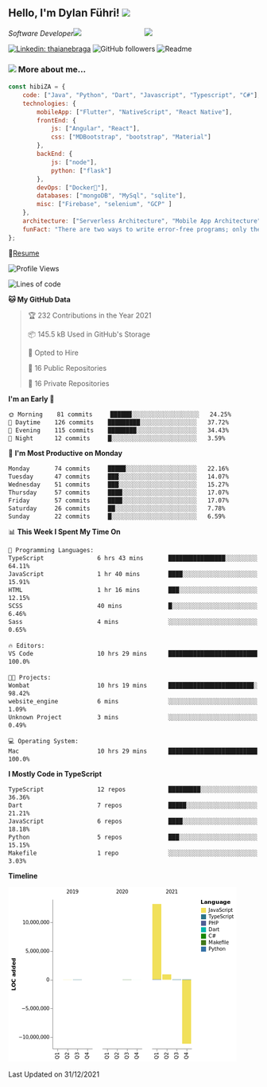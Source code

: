<h2>Hello, I'm Dylan Führi! <img src="https://media.giphy.com/media/12oufCB0MyZ1Go/giphy.gif" width="50"></h2>
<img align='right' src="https://media.giphy.com/media/836HiJc7pgzy8iNXCn/giphy.gif" width="230">
<p><em>Software Developer</a><img src="https://media.giphy.com/media/WUlplcMpOCEmTGBtBW/giphy.gif" width="30"> 
</em></p>

[![Linkedin: thaianebraga](https://img.shields.io/badge/-Dylan-blue?style=flat-square&logo=Linkedin&logoColor=white&link=https://www.linkedin.com/in/dylan-fuhri/)](https://www.linkedin.com/in/dylan-fuhri/)
![GitHub followers](https://img.shields.io/github/followers/HibiZA?style=social)
![Readme](https://github.com/HibiZA/HibiZA/workflows/Readme/badge.svg)

### <img src="https://media.giphy.com/media/VgCDAzcKvsR6OM0uWg/giphy.gif" width="50"> More about me...  

```javascript
const hibiZA = {
    code: ["Java", "Python", "Dart", "Javascript", "Typescript", "C#"],
    technologies: {
        mobileApp: ["Flutter", "NativeScript", "React Native"],
        frontEnd: {
            js: ["Angular", "React"],
            css: ["MDBootstrap", "bootstrap", "Material"]
        },
        backEnd: {
            js: ["node"],
            python: ["flask"]
        },
        devOps: ["Docker🐳"],
        databases: ["mongoDB", "MySql", "sqlite"],
        misc: ["Firebase", "selenium", "GCP" ]
    },
    architecture: ["Serverless Architecture", "Mobile App Architecture"],
    funFact: "There are two ways to write error-free programs; only the third one works"
};
```
📝[Resume](https://drive.google.com/file/d/1RjxKCcvUeoyYgnL_eCwQ9zay77Ayr0Xu/view?usp=sharing)
<!--START_SECTION:waka-->
![Profile Views](http://img.shields.io/badge/Profile%20Views-0-blue)

![Lines of code](https://img.shields.io/badge/From%20Hello%20World%20I%27ve%20Written-3%20Million%20lines%20of%20code-blue)

**🐱 My GitHub Data** 

> 🏆 232 Contributions in the Year 2021
 > 
> 📦 145.5 kB Used in GitHub's Storage 
 > 
> 💼 Opted to Hire
 > 
> 📜 16 Public Repositories 
 > 
> 🔑 16 Private Repositories  
 > 
**I'm an Early 🐤** 

```text
🌞 Morning    81 commits     ██████░░░░░░░░░░░░░░░░░░░   24.25% 
🌆 Daytime    126 commits    █████████░░░░░░░░░░░░░░░░   37.72% 
🌃 Evening    115 commits    ████████░░░░░░░░░░░░░░░░░   34.43% 
🌙 Night      12 commits     █░░░░░░░░░░░░░░░░░░░░░░░░   3.59%

```
📅 **I'm Most Productive on Monday** 

```text
Monday       74 commits     █████░░░░░░░░░░░░░░░░░░░░   22.16% 
Tuesday      47 commits     ███░░░░░░░░░░░░░░░░░░░░░░   14.07% 
Wednesday    51 commits     ███░░░░░░░░░░░░░░░░░░░░░░   15.27% 
Thursday     57 commits     ████░░░░░░░░░░░░░░░░░░░░░   17.07% 
Friday       57 commits     ████░░░░░░░░░░░░░░░░░░░░░   17.07% 
Saturday     26 commits     ██░░░░░░░░░░░░░░░░░░░░░░░   7.78% 
Sunday       22 commits     █░░░░░░░░░░░░░░░░░░░░░░░░   6.59%

```


📊 **This Week I Spent My Time On** 

```text
💬 Programming Languages: 
TypeScript               6 hrs 43 mins       ████████████████░░░░░░░░░   64.11% 
JavaScript               1 hr 40 mins        ████░░░░░░░░░░░░░░░░░░░░░   15.91% 
HTML                     1 hr 16 mins        ███░░░░░░░░░░░░░░░░░░░░░░   12.15% 
SCSS                     40 mins             █░░░░░░░░░░░░░░░░░░░░░░░░   6.46% 
Sass                     4 mins              ░░░░░░░░░░░░░░░░░░░░░░░░░   0.65%

🔥 Editors: 
VS Code                  10 hrs 29 mins      █████████████████████████   100.0%

🐱‍💻 Projects: 
Wombat                   10 hrs 19 mins      ████████████████████████░   98.42% 
website_engine           6 mins              ░░░░░░░░░░░░░░░░░░░░░░░░░   1.09% 
Unknown Project          3 mins              ░░░░░░░░░░░░░░░░░░░░░░░░░   0.49%

💻 Operating System: 
Mac                      10 hrs 29 mins      █████████████████████████   100.0%

```

**I Mostly Code in TypeScript** 

```text
TypeScript               12 repos            █████████░░░░░░░░░░░░░░░░   36.36% 
Dart                     7 repos             █████░░░░░░░░░░░░░░░░░░░░   21.21% 
JavaScript               6 repos             ████░░░░░░░░░░░░░░░░░░░░░   18.18% 
Python                   5 repos             ███░░░░░░░░░░░░░░░░░░░░░░   15.15% 
Makefile                 1 repo              ░░░░░░░░░░░░░░░░░░░░░░░░░   3.03%

```


**Timeline**

![Chart not found](https://raw.githubusercontent.com/HibiZA/HibiZA/master/charts/bar_graph.png) 


 Last Updated on 31/12/2021
<!--END_SECTION:waka-->
